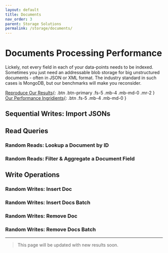 ```yaml
---
layout: default
title: Documents
nav_order: 3
parent: Storage Solutions
permalink: /storage/documents/
---
```


# Documents Processing Performance

Lickely, not every field in each of your data-points needs to be indexed. Sometimes you just need an addressable blob storage for big unstructured documents - often in JSON or XML format. The industry standard in such cases is MongoDB, but our benchmarks will make you reconsider.

[Reproduce Our Results](https://github.com/unumam/PyStorage){: .btn .btn-primary .fs-5 .mb-4 .mb-md-0 .mr-2 } [Our Performance Ingridients](/storage/recipe){: .btn .fs-5 .mb-4 .mb-md-0 }

## Sequential Writes: Import JSONs

## Read Queries

### Random Reads: Lookup a Document by ID

### Random Reads: Filter & Aggregate a Document Field

## Write Operations

### Random Writes: Insert Doc

### Random Writes: Insert Docs Batch

### Random Writes: Remove Doc

### Random Writes: Remove Docs Batch

---

> This page will be updated with new results soon.
